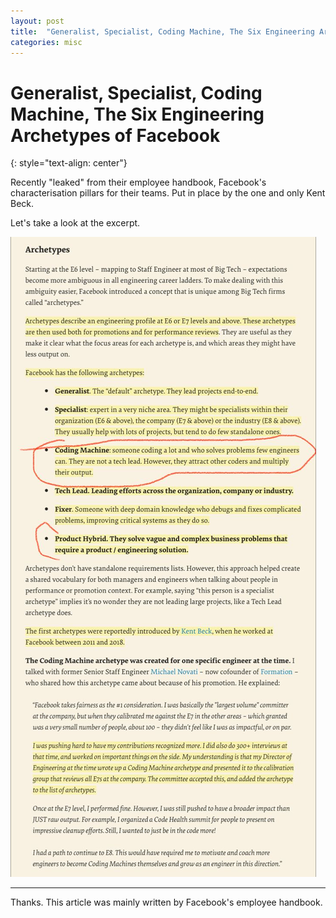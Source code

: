 ```yaml
---
layout: post
title:  "Generalist, Specialist, Coding Machine, The Six Engineering Archetypes Of Facebook"
categories: misc
---
```


# Generalist, Specialist, Coding Machine, The Six Engineering Archetypes of Facebook
{: style="text-align: center"}

Recently "leaked" from their employee handbook, Facebook's characterisation pillars for their teams. Put in place by the one and only Kent Beck.

Let's take a look at the excerpt.

![Screenshot](6%20engineering%20types%20Facebook.jpg)

---

Thanks. This article was mainly written by Facebook's employee handbook.
